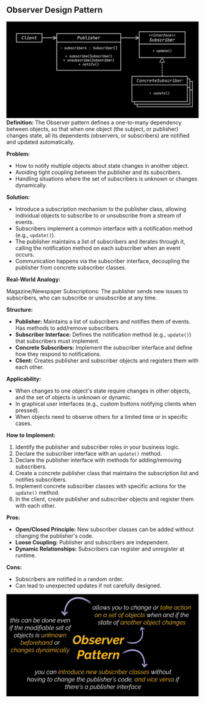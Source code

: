 ## Observer Design Pattern

![Diagram](./Image/diagram.png)
**Definition:** The Observer pattern defines a one-to-many dependency between objects, so that when one object (the subject, or publisher) changes state, all its dependents (observers, or subscribers) are notified and updated automatically.

**Problem:**

*   How to notify multiple objects about state changes in another object.
*   Avoiding tight coupling between the publisher and its subscribers.
*   Handling situations where the set of subscribers is unknown or changes dynamically.

**Solution:**

*   Introduce a subscription mechanism to the publisher class, allowing individual objects to subscribe to or unsubscribe from a stream of events.
*   Subscribers implement a common interface with a notification method (e.g., `update()`).
*   The publisher maintains a list of subscribers and iterates through it, calling the notification method on each subscriber when an event occurs.
*   Communication happens via the subscriber interface, decoupling the publisher from concrete subscriber classes.

**Real-World Analogy:**

Magazine/Newspaper Subscriptions: The publisher sends new issues to subscribers, who can subscribe or unsubscribe at any time.

**Structure:**

*   **Publisher:** Maintains a list of subscribers and notifies them of events. Has methods to add/remove subscribers.
*   **Subscriber Interface:** Defines the notification method (e.g., `update()`) that subscribers must implement.
*   **Concrete Subscribers:** Implement the subscriber interface and define how they respond to notifications.
*   **Client:** Creates publisher and subscriber objects and registers them with each other.

**Applicability:**

*   When changes to one object's state require changes in other objects, and the set of objects is unknown or dynamic.
*   In graphical user interfaces (e.g., custom buttons notifying clients when pressed).
*   When objects need to observe others for a limited time or in specific cases.

**How to Implement:**

1.  Identify the publisher and subscriber roles in your business logic.
2.  Declare the subscriber interface with an `update()` method.
3.  Declare the publisher interface with methods for adding/removing subscribers.
4.  Create a concrete publisher class that maintains the subscription list and notifies subscribers.
5.  Implement concrete subscriber classes with specific actions for the `update()` method.
6.  In the client, create publisher and subscriber objects and register them with each other.

**Pros:**

*   **Open/Closed Principle:** New subscriber classes can be added without changing the publisher's code.
*   **Loose Coupling:** Publisher and subscribers are independent.
*   **Dynamic Relationships:** Subscribers can register and unregister at runtime.

**Cons:**

*   Subscribers are notified in a random order.
*   Can lead to unexpected updates if not carefully designed.

![Note](./Image/note.png)
